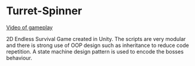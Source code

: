 # Turret-Spinner
[Video of gameplay](https://youtu.be/9UvweIp-2q4)
 
2D Endless Survival Game created in Unity. The scripts are very modular and there is strong use of OOP design such as inheritance to reduce code repetition. A state machine design pattern is used to encode the bosses behaviour.
